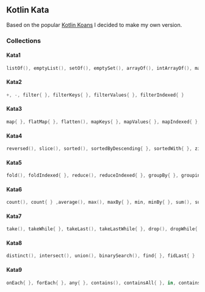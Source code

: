 Kotlin Kata
---

Based on the popular [Kotlin Koans](https://play.kotlinlang.org/koans/overview) I decided to make my own version.


### Collections

#### Kata1
```kotlin
listOf(), emptyList(), setOf(), emptySet(), arrayOf(), intArrayOf(), mapOf(), mutableListOf(), mutableMapOf(), mutableSetOf()
```

#### Kata2
```kotlin
+, -, filter{ }, filterKeys{ }, filterValues{ }, filterIndexed{ }
```

#### Kata3

```kotlin
map{ }, flatMap{ }, flatten(), mapKeys{ }, mapValues{ }, mapIndexed{ }, associateBy{ }
```

#### Kata4

```kotlin
reversed(), slice(), sorted(), sortedByDescending{ }, sortedWith{ }, zip(), unzip()
```

#### Kata5

```kotlin
fold(), foldIndexed{ }, reduce(), reduceIndexed{ }, groupBy{ }, groupingBy{ }, chunked()
```

#### Kata6

```kotlin
count(), count{ } ,average(), max(), maxBy{ }, min, minBy{ }, sum(), sumBy{ }
```

#### Kata7

```kotlin
take(), takeWhile{ }, takeLast(), takeLastWhile{ }, drop(), dropWhile{ }, dropLast(), dropLastWhile{ }, elementAt() ,elementAtOrElse() { }
```

#### Kata8

```kotlin
distinct(), intersect(), union(), binarySearch(), find{ }, fidLast{ }
```

#### Kata9

```kotlin
onEach{ }, forEach{ }, any{ }, contains(), containsAll{ }, in, containsKey(), all{ }, none{ }, isEmpty(), isNotEmpty()
```